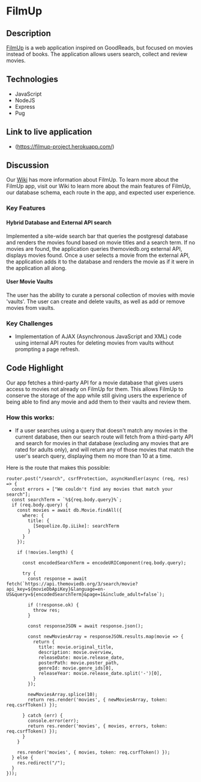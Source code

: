 # FilmUp

## Description
[FilmUp](https://filmup-project.herokuapp.com/) is a web application inspired on GoodReads, but focused on movies instead of books. The application allows users search, collect and review movies.

<!-- ## Development environment configuration
[Instructions on configuring development environment] -->

## Technologies
* JavaScript
* NodeJS
* Express
* Pug

## Link to live application
* (https://filmup-project.herokuapp.com/)

## Discussion
Our [Wiki](https://github.com/MattMav21/FilmUp-Project/wiki) has more information about FilmUp.  To learn more about the FilmUp app, visit our Wiki to learn more about the main features of FilmUp, our database schema, each route in the app, and expected user experience.

### Key Features
#### Hybrid Database and External API search
Implemented a site-wide search bar that queries the postgresql database and renders the movies found based on movie titles and a search term.
If no movies are found, the application queries themoviedb.org external API, displays movies found.
Once a user selects a movie from the external API, the application adds it to the database and renders the movie as if it were in the application all along.

#### User Movie Vaults
The user has the ability to curate a personal collection of movies with movie 'vaults'. The user can create and delete vaults, as well as add or remove movies from vaults.

### Key Challenges
* Implementation of AJAX (Asynchronous JavaScript and XML) code using internal API routes for deleting movies from vaults without prompting a page refresh.

## Code Highlight

Our app fetches a third-party API for a movie database that gives users access to movies not already on FilmUp for them.  This allows FilmUp to conserve the storage of the app while still giving users the experience of being able to find any movie and add them to their vaults and review them.  

### How this works:

* If a user searches using a query that doesn't match any movies in the current database, then our search route will fetch from a third-party API and search for movies in that database (excluding any movies that are rated for adults only), and will return any of those movies that match the user's search query, displaying them no more than 10 at a time.

Here is the route that makes this possible:

```
router.post("/search", csrfProtection, asyncHandler(async (req, res) => {
  const errors = ["We couldn't find any movies that match your search"];
  const searchTerm = `%${req.body.query}%`;
  if (req.body.query) {
    const movies = await db.Movie.findAll({
      where: {
        title: {
          [Sequelize.Op.iLike]: searchTerm
        }
      }
    });

    if (!movies.length) {

      const encodedSearchTerm = encodeURIComponent(req.body.query);

      try {
        const response = await fetch(`https://api.themoviedb.org/3/search/movie?api_key=${movieDbApiKey}&language=en-US&query=${encodedSearchTerm}&page=1&include_adult=false`);

        if (!response.ok) {
          throw res;
        }

        const responseJSON = await response.json();

        const newMoviesArray = responseJSON.results.map(movie => {
          return {
            title: movie.original_title,
            description: movie.overview,
            releaseDate: movie.release_date,
            posterPath: movie.poster_path,
            genreId: movie.genre_ids[0],
            releaseYear: movie.release_date.split('-')[0],
          }
        });

        newMoviesArray.splice(10);
        return res.render('movies', { newMoviesArray, token: req.csrfToken() });

      } catch (err) {
        console.error(err);
        return res.render('movies', { movies, errors, token: req.csrfToken() });
      }
    }

    res.render('movies', { movies, token: req.csrfToken() });
  } else {
    res.redirect("/");
  }
}));
```
